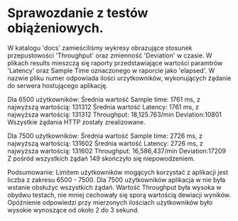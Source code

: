 # Sprawozdanie z testów obiążeniowych.

W katalogu 'docs' zamieściliśmy wykresy obrazujące stosunek przepustowości 'Throughput' oraz zmienność 'Deviation' w czasie.
W plikach results mieszczą się raporty przedstawiające wartości paramtrów 'Latency'  oraz Sample Time oznaczonego w raporcie jako 'elapsed'.
W nazwie pliku numer odpowiada ilości urzytkowników, wykonujących żądanie do serwera hostującego aplikację.

Dla 6500 użytkowników:
Średnia wartość Sample time: 1761 ms, z najwyższą wartością: 131312
Średnia wartość Latency: 1761 ms, z najwyższa wartością: 131312
Throughput: 18,125.763/min
Deviation:10801
Wszystkie żądania HTTP zostały zrealizowane.

Dla 7500 użytkowników:
Średnia wartość Sample time: 2726 ms, z najwyższą wartością: 131602
Średnia wartość Latency: 2726 ms, z najwyższa wartością: 131602
Throughput: 16,586,437/min
Deviation:17209
Z pośród wszystkich żądań  149 skończyło się niepowodzeniem.

Podsumowanie:
Limitem użytkowników mogących korzystać z aplikacji jest liczba z zakresu 6500 - 7500.
Dla 7500 użytkowników aplikacja w nie była wstanie obsłużyc wszystkich żądań.
Wartość Throughput była wysoka w obydwu testach, nie mniej cechowały się sporą wartością dewiacji wyników.
Opóźnienie odpowiedzi przy mierzonych ilościach użytkowników było wysokie wynoszące od około 2 do 3 sekund.

